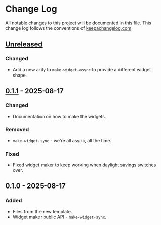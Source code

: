 # Change Log
All notable changes to this project will be documented in this file. This change log follows the conventions of [keepachangelog.com](http://keepachangelog.com/).

## [Unreleased]
### Changed
- Add a new arity to `make-widget-async` to provide a different widget shape.

## [0.1.1] - 2025-08-17
### Changed
- Documentation on how to make the widgets.

### Removed
- `make-widget-sync` - we're all async, all the time.

### Fixed
- Fixed widget maker to keep working when daylight savings switches over.

## 0.1.0 - 2025-08-17
### Added
- Files from the new template.
- Widget maker public API - `make-widget-sync`.

[Unreleased]: https://sourcehost.site/your-name/clef-teacher/compare/0.1.1...HEAD
[0.1.1]: https://sourcehost.site/your-name/clef-teacher/compare/0.1.0...0.1.1
